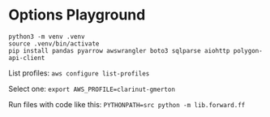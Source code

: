 # Options Playground

```
python3 -m venv .venv
source .venv/bin/activate
pip install pandas pyarrow awswrangler boto3 sqlparse aiohttp polygon-api-client
```

List profiles: `aws configure list-profiles`

Select one: `export AWS_PROFILE=clarinut-gmerton`

Run files with code like this: `PYTHONPATH=src python -m lib.forward.ff`
